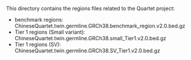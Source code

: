 This directory contains the regions files related to the Quartet project:

* benchmark regions: ChineseQuartet.twin.germline.GRCh38.benchmark_region.v2.0.bed.gz
* Tier 1 regions (Small variant): ChineseQuartet.twin.germline.GRCh38.small_Tier1.v2.0.bed.gz
* Tier 1 regions (SV): ChineseQuartet.twin.germline.GRCh38.SV_Tier1.v2.0.bed.gz





